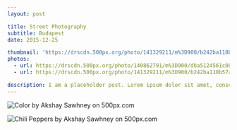 ```yaml
---
layout: post

title: Street Photography
subtitle: Budapest
date: 2015-12-25

thumbnail: 'https://drscdn.500px.org/photo/141329211/m%3D900/b242ba118b57a0c996306192962387e0'
photos:
  - url: https://drscdn.500px.org/photo/140862791/m%3D900/dba5124561c08b4fa03c06e730d1543c
  - url: https://drscdn.500px.org/photo/141329211/m%3D900/b242ba118b57a0c996306192962387e0

description: I am a placeholder post. Lorem ipsum dolor sit amet, consectetuer adipiscing elit. Aenean commodo ligula eget dolor. Aenean massa. Cum sociis natoque penatibus et magnis dis parturient montes, nascetur ridiculus mus.
---
```


<div class='pixels-photo'>
  <p>
    <img src='https://drscdn.500px.org/photo/141329211/m%3D900/b242ba118b57a0c996306192962387e0' alt='Color by Akshay Sawhney on 500px.com'>
  </p>
  <a href='https://500px.com/photo/141329211/color-by-akshay-sawhney' alt='Color by Akshay Sawhney on 500px.com'></a>
</div>
<script type='text/javascript' src='https://500px.com/embed.js'></script>

<div class='pixels-photo'>
  <p>
    <img src='https://drscdn.500px.org/photo/140862791/m%3D900/dba5124561c08b4fa03c06e730d1543c' alt='Chili Peppers by Akshay Sawhney on 500px.com'>
  </p>
  <a href='https://500px.com/photo/140862791/chili-peppers-by-akshay-sawhney' alt='Chili Peppers by Akshay Sawhney on 500px.com'></a>
</div>
<script type='text/javascript' src='https://500px.com/embed.js'></script>